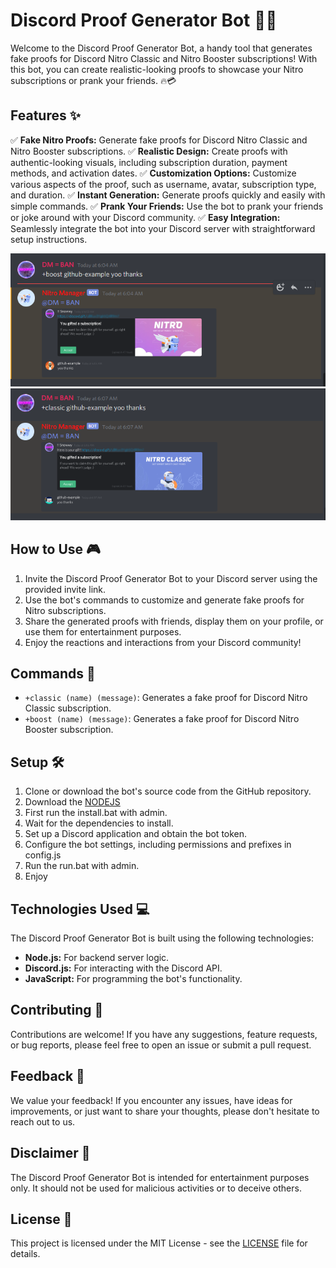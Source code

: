 # Discord Proof Generator Bot 🤖💼

Welcome to the Discord Proof Generator Bot, a handy tool that generates fake proofs for Discord Nitro Classic and Nitro Booster subscriptions! With this bot, you can create realistic-looking proofs to showcase your Nitro subscriptions or prank your friends. 🔥💳

## Features ✨

✅ **Fake Nitro Proofs:** Generate fake proofs for Discord Nitro Classic and Nitro Booster subscriptions.
✅ **Realistic Design:** Create proofs with authentic-looking visuals, including subscription duration, payment methods, and activation dates.
✅ **Customization Options:** Customize various aspects of the proof, such as username, avatar, subscription type, and duration.
✅ **Instant Generation:** Generate proofs quickly and easily with simple commands.
✅ **Prank Your Friends:** Use the bot to prank your friends or joke around with your Discord community.
✅ **Easy Integration:** Seamlessly integrate the bot into your Discord server with straightforward setup instructions.

![Nitro Example](images/1.PNG)
![Classic Example](images/2.PNG)

## How to Use 🎮

1. Invite the Discord Proof Generator Bot to your Discord server using the provided invite link.
2. Use the bot's commands to customize and generate fake proofs for Nitro subscriptions.
3. Share the generated proofs with friends, display them on your profile, or use them for entertainment purposes.
4. Enjoy the reactions and interactions from your Discord community!

## Commands 🤖

- `+classic (name) (message)`: Generates a fake proof for Discord Nitro Classic subscription.
- `+boost (name) (message)`: Generates a fake proof for Discord Nitro Booster subscription.
  
## Setup 🛠️

1. Clone or download the bot's source code from the GitHub repository.
2. Download the [NODEJS](https://nodejs.org/en/download)
3. First run the install.bat with admin.
4. Wait for the dependencies to install.
5. Set up a Discord application and obtain the bot token.
6. Configure the bot settings, including permissions and prefixes in config.js
7. Run the run.bat with admin.
8. Enjoy

## Technologies Used 💻

The Discord Proof Generator Bot is built using the following technologies:

- **Node.js:** For backend server logic.
- **Discord.js:** For interacting with the Discord API.
- **JavaScript:** For programming the bot's functionality.

## Contributing 🤝

Contributions are welcome! If you have any suggestions, feature requests, or bug reports, please feel free to open an issue or submit a pull request.

## Feedback 📝

We value your feedback! If you encounter any issues, have ideas for improvements, or just want to share your thoughts, please don't hesitate to reach out to us.

## Disclaimer 📣

The Discord Proof Generator Bot is intended for entertainment purposes only. It should not be used for malicious activities or to deceive others.

## License 📄

This project is licensed under the MIT License - see the [LICENSE](LICENSE) file for details.
